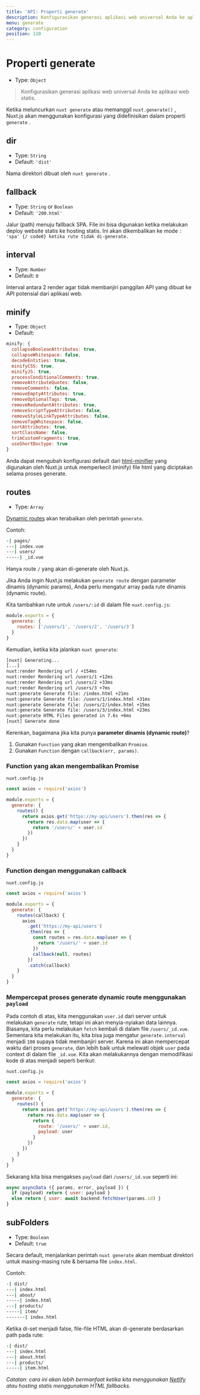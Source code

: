 ```yaml
---
title: 'API: Properti generate'
description: Konfigurasikan generasi aplikasi web universal Anda ke aplikasi web statis.
menu: generate
category: configuration
position: 110
---
```


# Properti generate

- Type: `Object`

> Konfigurasikan generasi aplikasi web universal Anda ke aplikasi web statis.

Ketika meluncurkan `nuxt generate` atau memanggil `nuxt.generate()` , Nuxt.js akan menggunakan konfigurasi yang didefinisikan dalam properti `generate` .

## dir

- Type: `String`
- Default: `'dist'`

Nama direktori dibuat oleh `nuxt generate` .

## fallback

- Type: `String` or `Boolean`
- Default: `'200.html'`

Jalur (path) menuju fallback SPA. File ini bisa digunakan ketika melakukan deploy website statis ke hosting statis. Ini akan dikembalikan ke mode `: 'spa' {/ code0} ketika rute tidak di-generate.`

## interval

- Type: `Number`
- Default: `0`

Interval antara 2 render agar tidak membanjiri panggilan API yang dibuat ke API potensial dari aplikasi web.

## minify

- Type: `Object`
- Default:

```js
minify: {
  collapseBooleanAttributes: true,
  collapseWhitespace: false,
  decodeEntities: true,
  minifyCSS: true,
  minifyJS: true,
  processConditionalComments: true,
  removeAttributeQuotes: false,
  removeComments: false,
  removeEmptyAttributes: true,
  removeOptionalTags: true,
  removeRedundantAttributes: true,
  removeScriptTypeAttributes: false,
  removeStyleLinkTypeAttributes: false,
  removeTagWhitespace: false,
  sortAttributes: true,
  sortClassName: false,
  trimCustomFragments: true,
  useShortDoctype: true
}
```

Anda dapat mengubah konfigurasi default dari [html-minifier](https://github.com/kangax/html-minifier) yang digunakan oleh Nuxt.js untuk memperkecil (minify) file html yang diciptakan selama proses generate.

## routes

- Type: `Array`

[Dynamic routes](/guide/routing#dynamic-routes) akan terabaikan oleh perintah `generate`.

Contoh:

```bash
-| pages/
---| index.vue
---| users/
-----| _id.vue
```

Hanya route `/` yang akan di-generate oleh Nuxt.js.

Jika Anda ingin Nuxt.js melakukan `generate route` dengan parameter dinamis (dynamic params), Anda perlu mengatur array pada rute dinamis (dynamic route).

Kita tambahkan rute untuk `/users/:id` di dalam file `nuxt.config.js`:

```js
module.exports = {
  generate: {
    routes: ['/users/1', '/users/2', '/users/3']
  }
}
```

Kemudian, ketika kita jalankan `nuxt generate`:

```bash
[nuxt] Generating...
[...]
nuxt:render Rendering url / +154ms
nuxt:render Rendering url /users/1 +12ms
nuxt:render Rendering url /users/2 +33ms
nuxt:render Rendering url /users/3 +7ms
nuxt:generate Generate file: /index.html +21ms
nuxt:generate Generate file: /users/1/index.html +31ms
nuxt:generate Generate file: /users/2/index.html +15ms
nuxt:generate Generate file: /users/3/index.html +23ms
nuxt:generate HTML Files generated in 7.6s +6ms
[nuxt] Generate done
```

Kerenkan, bagaimana jika kita punya **parameter dinamis (dynamic route)**?

1. Gunakan `Function` yang akan mengembalikan `Promise`.
2. Gunakan `Function` dengan `callback(err, params)`.

### Function yang akan mengembalikan Promise

`nuxt.config.js`

```js
const axios = require('axios')

module.exports = {
  generate: {
    routes() {
      return axios.get('https://my-api/users').then(res => {
        return res.data.map(user => {
          return '/users/' + user.id
        })
      })
    }
  }
}
```

### Function dengan menggunakan callback

`nuxt.config.js`

```js
const axios = require('axios')

module.exports = {
  generate: {
    routes(callback) {
      axios
        .get('https://my-api/users')
        .then(res => {
          const routes = res.data.map(user => {
            return '/users/' + user.id
          })
          callback(null, routes)
        })
        .catch(callback)
    }
  }
}
```

### Mempercepat proses generate dynamic route menggunakan `payload`

Pada contoh di atas, kita menggunakan `user.id` dari server untuk melakukan `generate` rute, tetapi ini akan menyia-nyiakan data lainnya. Biasanya, kita perlu melakukan `fetch` kembali di dalam file `/users/_id.vue`. Sementara kita melakukan itu, kita bisa juga mengatur `generate.interval` menjadi `100` supaya tidak membanjiri server. Karena ini akan mempercepat waktu dari proses `generate`, dan lebih baik untuk melewati objek `user` pada context di dalam file `_id.vue`. Kita akan melakukannya dengan memodifikasi kode di atas menjadi seperti berikut:

`nuxt.config.js`

```js
const axios = require('axios')

module.exports = {
  generate: {
    routes() {
      return axios.get('https://my-api/users').then(res => {
        return res.data.map(user => {
          return {
            route: '/users/' + user.id,
            payload: user
          }
        })
      })
    }
  }
}
```

Sekarang kita bisa mengakses `payload` dari `/users/_id.vue` seperti ini:

```js
async asyncData ({ params, error, payload }) {
  if (payload) return { user: payload }
  else return { user: await backend.fetchUser(params.id) }
}
```

## subFolders

- Type: `Boolean`
- Default: `true`

Secara default, menjalankan perintah `nuxt generate` akan membuat direktori untuk masing-masing rute & bersama file `index.html`.

Contoh:

```bash
-| dist/
---| index.html
---| about/
-----| index.html
---| products/
-----| item/
-------| index.html
```

Ketika di-set menjadi false, file-file HTML akan di-generate berdasarkan path pada rute:

```bash
-| dist/
---| index.html
---| about.html
---| products/
-----| item.html
```

_Catatan: cara ini akan lebih bermanfaat ketika kita menggunakan [Netlify](https://netlify.com) atau hosting statis menggunakan HTML fallbacks._
